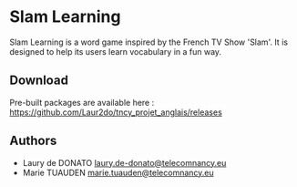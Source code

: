 # Slam Learning

Slam Learning is a word game inspired by the French TV Show 'Slam'. It is designed to help its users learn vocabulary in a fun way.

## Download
Pre-built packages are available here : https://github.com/Laur2do/tncy_projet_anglais/releases
 
 
## Authors
 - Laury de DONATO <laury.de-donato@telecomnancy.eu>
 - Marie TUAUDEN <marie.tuauden@telecomnancy.eu>
